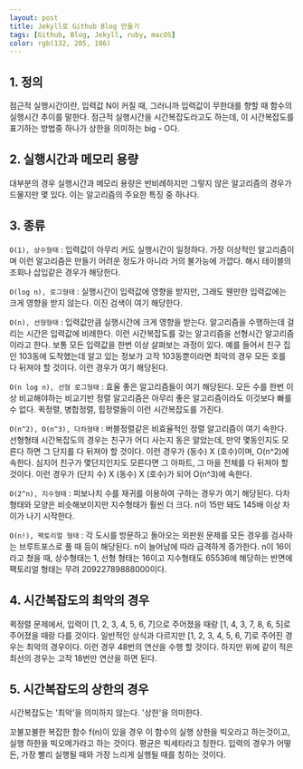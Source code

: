 ```yaml
---
layout: post
title: Jekyll로 Github Blog 만들기
tags: [Github, Blog, Jekyll, ruby, macOS]
color: rgb(132, 205, 186)
---
```


## 1. 정의
점근적 실행시간이란, 입력값 N이 커질 때, 그러니까 입력값이 무한대를 향할 때 함수의 실행시간 추이를 말한다. 점근적 실행시간을 시간복잡도라고도 하는데, 이 시간복잡도를 표기하는 방법중 하나가 상한을 의미하는 big - O다.

## 2. 실행시간과 메모리 용량
대부분의 경우 실행시간과 메모리 용량은 반비례하지만 그렇지 않은 알고리즘의 경우가 드물지만 몇 있다. 이는 알고리즘의 주요한 특징 중 하나다.

## 3. 종류
```O(1), 상수형태``` : 입력값이 아무리 커도 실행시간이 일정하다. 가장 이상적인 알고리즘이며 이런 알고리즘은 만들기 어려운 정도가 아니라 거의 불가능에 가깝다. 해시 테이블의 조회나 삽입같은 경우가 해당한다.

```O(log n), 로그형태``` : 실행시간이 입력값에 영향을 받지만, 그래도 웬만한 입력값에는 크게 영향을 받지 않는다. 이진 검색이 여기 해당한다.

```O(n), 선형형태``` : 입력값만큼 실행시간에 크게 영향을 받는다. 알고리즘을 수행하는데 걸리는 시간은 입력값에 비례한다. 이런 시간복잡도를 갖는 알고리즘을 선형시간 알고리즘이라고 한다. 보통 모든 입력값을 한번 이상 살펴보는 과정이 있다. 예를 들어서 친구 집인 103동에 도착했는데 알고 있는 정보가 고작 103동뿐이라면 최악의 경우 모든 호를 다 뒤져야 할 것이다. 이런 경우가 여기 해당된다. 

```O(n log n), 선형 로그형태``` : 효율 좋은 알고리즘들이 여기 해당된다. 모든 수를 한번 이상 비교해야하는 비교기반 정렬 알고리즘은 아무리 좋은 알고리즘이라도 이것보다 빠를 수 없다. 퀵정렬, 병합정렬, 힙정렬들이 이런 시간복잡도를 가진다.

```O(n^2), O(n^3), 다차형태``` : 버블정렬같은 비효율적인 정렬 알고리즘이 여기 속한다. 선형형태 시간복잡도의 경우는 친구가 어디 사는지 동은 알았는데, 만약 몇동인지도 모른다 하면 그 단지를 다 뒤져야 할 것이다. 이런 경우가 (동수) X (호수)이며, O(n^2)에 속한다. 심지어 친구가 몇단지인지도 모른다면 그 아파트, 그 마을 전체를 다 뒤져야 할 것이다. 이런 경우가 (단지 수) X (동수) X (호수)가 되어 O(n^3)에 속한다.

```O(2^n), 지수형태``` : 피보나치 수를 재귀를 이용하여 구하는 경우가 여기 해당된다. 다차형태와 모양은 비슷해보이지만 지수형태가 훨씬 더 크다. n이 15만 돼도 145배 이상 차이가 나기 시작한다.

```O(n!), 팩토리얼 형태``` : 각 도시를 방문하고 돌아오는 외판원 문제를 모든 경우를 검사하는 브루트포스로 풀 때 등이 해당된다. n이 늘어남에 따라 급격하게 증가한다. n이 16이라고 쳤을 때, 상수형태는 1, 선형 형태는 16이고 지수형태도 65536에 해당하는 반면에 팩토리얼 형태는 무려 20922789888000이다.

## 4. 시간복잡도의 최악의 경우
퀵정렬 문제에서, 입력이 [1, 2, 3, 4, 5, 6, 7]으로 주어졌을 때랑 [1, 4, 3, 7, 8, 6, 5]로 주어졌을 때랑 다를 것이다. 일반적인 상식과 다르지만 [1, 2, 3, 4, 5, 6, 7]로 주어진 경우는 최악의 경우이다. 이런 경우 48번의 연산을 수행 할 것이다. 하지만 위에 같이 적은 최선의 경우는 고작 18번만 연산을 하면 된다.

## 5. 시간복잡도의 상한의 경우
시간복잡도는 '최악'을 의미하지 않는다. '상한'을 의미한다.

꼬불꼬불한 복잡한 함수 f(n)이 있을 경우 이 함수의 실행 상한을 빅오라고 하는것이고, 실행 하한을 빅오메가라고 하는 것이다. 평균은 빅세타라고 칭한다. 입력의 경우가 어떻든, 가장 빨리 실행될 때와 가장 느리게 실행될 때를 칭하는 것이다.